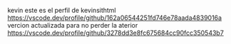 kevin este es el perfil de kevinsithtml https://vscode.dev/profile/github/162a06544251fd746e78aada4839016a
 vercion actualizada para no perder la aterior https://vscode.dev/profile/github/3278dd3e8fc675684cc90fcc350543b7

